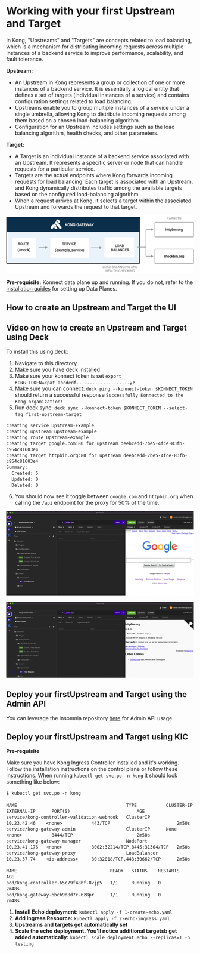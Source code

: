 # Working with your first Upstream and Target

In Kong, "Upstreams" and "Targets" are concepts related to load balancing, which is a mechanism for distributing incoming requests across multiple instances of a backend service to improve performance, scalability, and fault tolerance.

**Upstream:**

- An Upstream in Kong represents a group or collection of one or more instances of a backend service. It is essentially a logical entity that defines a set of targets (individual instances of a service) and contains configuration settings related to load balancing.
- Upstreams enable you to group multiple instances of a service under a single umbrella, allowing Kong to distribute incoming requests among them based on a chosen load-balancing algorithm.
- Configuration for an Upstream includes settings such as the load balancing algorithm, health checks, and other parameters.

**Target:**

- A Target is an individual instance of a backend service associated with an Upstream. It represents a specific server or node that can handle requests for a particular service.
- Targets are the actual endpoints where Kong forwards incoming requests for load balancing. Each target is associated with an Upstream, and Kong dynamically distributes traffic among the available targets based on the configured load-balancing algorithm.
- When a request arrives at Kong, it selects a target within the associated Upstream and forwards the request to that target.

![Upstream Targets](../images/upstream-targets.png)

**Pre-requisite:** Konnect data plane up and running. If you do not, refer to the [installation guides](../../install/) for setting up Data Planes.

## How to create an Upstream and Target the UI

<!--
[![Adding newUpstream and Target using the UI](./images/)](https://youtu.be/ "Adding newUpstream and Target using the Admin API")
-->

## Video on how to create an Upstream and Target using Deck

<!--
[![Adding newUpstream and Target using the Admin API](./images/)](https://youtu.be/ "Adding newUpstream and Target using Deck")
-->

To install this using deck:

1. Navigate to this directory
2. Make sure you have deck [installed](https://docs.konghq.com/deck/latest/installation/)
3. Make sure your konnect token is set `export KONG_TOKEN=kpat_abcdedf....................yz`
4. Make sure you can connect: `deck ping --konnect-token $KONNECT_TOKEN` should return a successful response `Successfully Konnected to the Kong organization!`
5. Run deck sync: `deck sync --konnect-token $KONNECT_TOKEN --select-tag first-upstream-target`

```
creating service Upstream-Example
creating upstream upstream-example
creating route Upstream-example
creating target google.com:80 for upstream deebcedd-7be5-4fce-83fb-c954c81603e4
creating target httpbin.org:80 for upstream deebcedd-7be5-4fce-83fb-c954c81603e4
Summary:
  Created: 5
  Updated: 0
  Deleted: 0
```

6. You should now see it toggle between `google.com` and `httpbin.org` when calling the `/api` endpoint for the proxy for 50% of the time.

![target 1](../images/target-1.png)


![target 2](../images/target-2.png)

## Deploy your firstUpstream and Target using the Admin API

You can leverage the insomnia repository [here](https://github.com/irishtek-solutions/kong-konnect-inso) for Admin API usage.

<!--
[![Adding newUpstream and Target using the Admin API](./images/)](https://youtu.be/ "Adding newUpstream and Target using the Admin API")
-->

## Deploy your firstUpstream and Target using KIC

<!--
[![Adding newUpstream and Target using KIC(./images/)](https://youtu.be/ "Adding newUpstream and Target using the Admin API")
-->

**Pre-requisite**

Make sure you have Kong Ingress Controller installed and it's working. Follow the installation instructions on the control plane or follow these [instructions](../../install/kic-install/). When running  `kubectl get svc,po -n kong` it should look something like below:

```
$ kubectl get svc,po -n kong

NAME                                         TYPE           CLUSTER-IP     EXTERNAL-IP      PORT(S)                         AGE
service/kong-controller-validation-webhook   ClusterIP      10.23.42.46    <none>           443/TCP                         2m50s
service/kong-gateway-admin                   ClusterIP      None           <none>           8444/TCP                        2m50s
service/kong-gateway-manager                 NodePort       10.23.41.176   <none>           8002:32214/TCP,8445:31304/TCP   2m50s
service/kong-gateway-proxy                   LoadBalancer   10.23.37.74    <ip-address>     80:32018/TCP,443:30662/TCP      2m50s

NAME                                   READY   STATUS    RESTARTS   AGE
pod/kong-controller-65c79f48bf-8vjp5   1/1     Running   0          2m48s
pod/kong-gateway-6bcb9d8d7c-6z8pr      1/1     Running   0          2m48s
```

1. **Install Echo deployment:** `kubectl apply -f 1-create-echo.yaml`
2. **Add Ingress Resource:** `kubectl apply -f 2-echo-ingress.yaml` 
3. **Upstreams and targets get automatically set**
4. **Scale the echo deployment. You'll notice additional targetsb get added automatically:**  `kubectl scale deployment echo --replicas=1 -n testing`